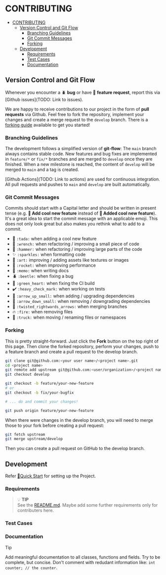 # CONTRIBUTING

- [CONTRIBUTING](#contributing)
  - [Version Control and Git Flow](#version-control-and-git-flow)
    - [Branching Guidelines](#branching-guidelines)
    - [Git Commit Messages](#git-commit-messages)
    - [Forking](#forking)
  - [Development](#development)
    - [Requirements](#requirements)
    - [Test Cases](#test-cases)
    - [Documentation](#documentation)

## Version Control and Git Flow

Whenever you encounter a :beetle: **bug** or have :tada: **feature request**,
report this via [Github issues](TODO: Link to issues).

We are happy to receive contributions to our project in the form of **pull requests** via Github.
Feel free to fork the repository, implement your changes and create a merge request to the `develop` branch.
There is a [forking guide](#forking) available to get you started!

### Branching Guidelines
The development follows a simplified version of **git-flow**: The `main` branch always contains stable code.
New features and bug fixes are implemented in `feature/*` or `fix/*` branches and are merged to `develop` once they are finished.
When a new milestone is reached, the content of `develop` will be merged to `main` and a tag is created.

[Github Actions](TODO: Link to actions) are used for continuous integration.
All pull requests and pushes to `main` and `develop` are built automatically.

### Git Commit Messages
Commits should start with a Capital letter and should be written in present tense (e.g. __:tada: Add cool new feature__ instead of __:tada: Added cool new feature__).
It's a great idea to start the commit message with an applicable emoji. This does not only look great but also makes you rethink what to add to a commit.
* :tada: `:tada:` when adding a cool new feature
* :wrench: `:wrench:` when refactoring / improving a small piece of code
* :hammer: `:hammer:` when refactoring / improving large parts of the code
* :sparkles: `:sparkles:` when formatting code
* :art: `:art:` improving / adding assets like textures or images
* :rocket: `:rocket:` when improving performance
* :memo: `:memo:` when writing docs
* :beetle: `:beetle:` when fixing a bug
* :green_heart: `:green_heart:` when fixing the CI build
* :heavy_check_mark: `:heavy_check_mark:` when working on tests
* :arrow_up_small: `:arrow_up_small:` when adding / upgrading dependencies
* :arrow_down_small: `:arrow_down_small:` when removing / downgrading dependencies
* :twisted_rightwards_arrows: `:twisted_rightwards_arrows:` when merging branches
* :fire: `:fire:` when removing files
* :truck: `:truck:` when moving / renaming files or namespaces

### Forking
This is pretty straight-forward. Just click the **Fork** button on the top right of this page. 
Then clone the forked repository, perform your changes, push to a feature branch and create a pull request to the develop branch.

``` bash
git clone git@github.com:<your user name>/<project name>.git
cd <project name>
git remote add upstream git@github.com:<user/organization>/<project name>.git
git checkout develop

git checkout -b feature/your-new-feature
# or
git checkout -b fix/your-bugfix

# ... do and commit your changes!

git push origin feature/your-new-feature
```

When there were changes in the develop branch, you will need to merge those to your fork before creating a pull request:

``` bash
git fetch upstream
git merge upstream/develop
```

Then you can create a pull request on GitHub to the develop branch.

## Development

Refer [🚀Quick Start](/README.md#🚀quick-start) for setting up the Project.

### Requirements

> :bulb: **TIP** <br>
> See the [README.md](./README.md#requirements). Maybe add some further requirements only for contributers here.


### Test Cases


### Documentation

> [!TIP]
> Add meaningful documentation to all classes, functions and fields. Try to be complete, but concise. Don't comment with redudant information like: `int counter; // the counter`.

